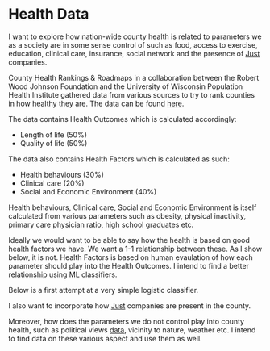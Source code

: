 # Health Data 

I want to explore how nation-wide county health is related to parameters we as a society are in some 
sense control of such as food, access to exercise, education, clinical care, insurance, social network 
and the presence of [Just](https://justcapital.com/2017-rankings/) companies. 

County Health Rankings & Roadmaps in a collaboration between the Robert Wood Johnson Foundation and the University of Wisconsin Population Health Institute gathered data from various sources to try to rank counties in how healthy they are. The data can be found [here](http://www.countyhealthrankings.org/explore-health-rankings/rankings-data). 

The data contains Health Outcomes which is calculated accordingly:
- Length of life (50%)
- Quality of life (50%)

The data also contains Health Factors which is calculated as such: 
- Health behaviours (30%)
- Clinical care (20%)
- Social and Economic Environment (40%)

Health behaviours, Clinical care, Social and Economic Environment is itself calculated from various parameters such as obesity, physical inactivity, primary care physician ratio, high school graduates etc. 

Ideally we would want to be able to say how the health is based on good health factors we have. We want a 1-1 relationship between these. As I show below, it is not. Health Factors is based on human evaulation of how each parameter should play into the Health Outcomes. I intend to find a better relationship using ML classifiers. 

Below is a first attempt at a very simple logistic classifier. 

I also want to incorporate how [Just](https://justcapital.com/) companies are present in the county. 

Moreover, how does the parameters we do not control play into county health, such as political views [data](https://github.com/tonmcg/County_Level_Election_Results_12-16), vicinity to nature, weather etc. I intend to find data on these various aspect and use them as well. 
